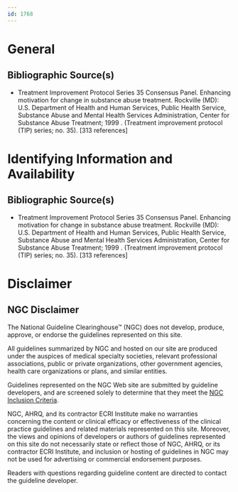 ```yaml
---
id: 1768
---
```


# General

## Bibliographic Source(s)

- Treatment Improvement Protocol Series 35 Consensus Panel. Enhancing motivation for change in substance abuse treatment. Rockville (MD): U.S. Department of Health and Human Services, Public Health Service, Substance Abuse and Mental Health Services Administration, Center for Substance Abuse Treatment; 1999 . (Treatment improvement protocol (TIP) series; no. 35). [313 references]

# Identifying Information and Availability

## Bibliographic Source(s)

- Treatment Improvement Protocol Series 35 Consensus Panel. Enhancing motivation for change in substance abuse treatment. Rockville (MD): U.S. Department of Health and Human Services, Public Health Service, Substance Abuse and Mental Health Services Administration, Center for Substance Abuse Treatment; 1999 . (Treatment improvement protocol (TIP) series; no. 35). [313 references]

# Disclaimer

## NGC Disclaimer

The National Guideline Clearinghouse™ (NGC) does not develop, produce, approve, or endorse the guidelines represented on this site.

All guidelines summarized by NGC and hosted on our site are produced under the auspices of medical specialty societies, relevant professional associations, public or private organizations, other government agencies, health care organizations or plans, and similar entities.

Guidelines represented on the NGC Web site are submitted by guideline developers, and are screened solely to determine that they meet the [NGC Inclusion Criteria](/help-and-about/summaries/inclusion-criteria).

NGC, AHRQ, and its contractor ECRI Institute make no warranties concerning the content or clinical efficacy or effectiveness of the clinical practice guidelines and related materials represented on this site. Moreover, the views and opinions of developers or authors of guidelines represented on this site do not necessarily state or reflect those of NGC, AHRQ, or its contractor ECRI Institute, and inclusion or hosting of guidelines in NGC may not be used for advertising or commercial endorsement purposes.

Readers with questions regarding guideline content are directed to contact the guideline developer.

